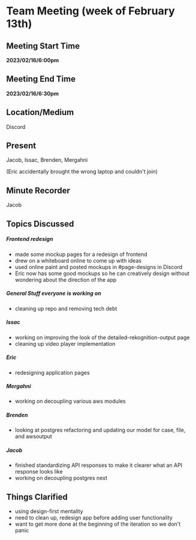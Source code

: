 # Team Meeting (week of February 13th)

## Meeting Start Time

**2023/02/16/6:00pm**

## Meeting End Time

**2023/02/16/6:30pm** 

## Location/Medium

Discord

## Present

Jacob, Issac, Brenden, Mergahni

(Eric accidentally brought the wrong laptop and couldn't join)

## Minute Recorder

Jacob

## Topics Discussed

##### Frontend redesign
- made some mockup pages for a redesign of frontend
- drew on a whiteboard online to come up with ideas
- used online paint and posted mockups in #page-designs in Discord
- Eric now has some good mockups so he can creatively design without wondering about the direction of the app

##### General Stuff everyone is working on
- cleaning up repo and removing tech debt

##### Issac
- working on improving the look of the detailed-rekognition-output page
- cleaning up video player implementation

##### Eric 
- redesigning application pages

##### Mergahni 
- working on decoupling various aws modules

##### Brenden
- looking at postgres refactoring and updating our model for case, file, and awsoutput

##### Jacob
- finished standardizing API responses to make it clearer what an API response looks like
- working on decoupling postgres next

## Things Clarified
- using design-first mentality
- need to clean up, redesign app before adding user functionality
- want to get more done at the beginning of the iteration so we don't panic